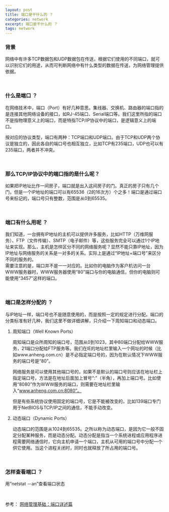 ```yaml
---
layout: post
title: 端口是干什么的 ？
categories: network
excerpt: 端口是干什么的 ？
tags: network
---
```


### 背景
网络中有许多TCP数据包和UDP数据包在传送，根据它们使用的不同端口，就可以识别它们的用途，从而可判断网络中有什么类型的数据在传送，为网络管理提供依据。

<br>

### 什么是端口 ？
在网络技术中，端口（Port）有好几种意思。集线器、交换机、路由器的端口指的是连接其他网络设备的接口，如RJ-45端口、Serial端口等。我们这里所指的端口不是指物理意义上的端口，而是特指TCP/IP协议中的端口，是逻辑意义上的端口。    

按对应的协议类型，端口有两种：TCP端口和UDP端口。由于TCP和UDP两个协议是独立的，因此各自的端口号也相互独立，比如TCP有235端口，UDP也可以有235端口，两者并不冲突。

<br>

### 那么TCP/IP协议中的端口指的是什么呢？
如果把IP地址比作一间房子，端口就是出入这间房子的门。真正的房子只有几个门，但是一个IP地址的端口可以有65536（2的16次方）个之多！端口是通过端口号来标记的，端口号只有整数，范围是从0到65535。

<br>

### 端口有什么用呢 ？
我们知道，一台拥有IP地址的主机可以提供许多服务，比如HTTP（万维网服务）、FTP（文件传输）、SMTP（电子邮件）等，这些服务完全可以通过1个IP地址来实现。那么，主机是怎样区分不同的网络服务呢？显然不能只靠IP地址，因为IP地址与网络服务的关系是一对多的关系。实际上是通过“IP地址+端口号”来区分不同的服务的。       
需要注意的是，端口并不是一一对应的。比如你的电脑作为客户机访问一台WWW服务器时，WWW服务器使用“80”端口与你的电脑通信，但你的电脑则可能使用“3457”这样的端口。

<br>

### 端口是怎样分配的 ？
与IP地址一样，端口号也不是随意使用的，而是按照一定的规定进行分配。端口的分类标准有好几种，我们这里不做详细讲解，只介绍一下周知端口和动态端口。   
     
1. 周知端口（Well Known Ports）

   周知端口是众所周知的端口号，范围从0到1023，其中80端口分配给WWW服务，21端口分配给FTP服务等。我们在IE的地址栏里输入一个网址的时候（比如www.anheng.com.cn）是不必指定端口号的，因为在默认情况下WWW服务的端口号是“80”。

   网络服务是可以使用其他端口号的，如果不是默认的端口号则应该在地址栏上指定端口号，方法是在地址后面加上冒号“:”（半角），再加上端口号。比如使用“8080”作为WWW服务的端口，则需要在地址栏里输入“www.anheng.com.cn:8080”。

   但是有些系统协议使用固定的端口号，它是不能被改变的，比如139端口专门用于NetBIOS与TCP/IP之间的通信，不能手动改变。        

2. 动态端口（Dynamic Ports）

   动态端口的范围是从1024到65535。之所以称为动态端口，是因为它一般不固定分配某种服务，而是动态分配。动态分配是指当一个系统进程或应用程序进程需要网络通信时，它向主机申请一个端口，主机从可用的端口号中分配一个供它使用。当这个进程关闭时，同时也就释放了所占用的端口号。

<br>

### 怎样查看端口 ？
用“netstat －an”查看端口状态

<br>

参考： [网络管理基础：端口详述篇](http://yym.zgz.cn/wenzhang/dk.htm)
